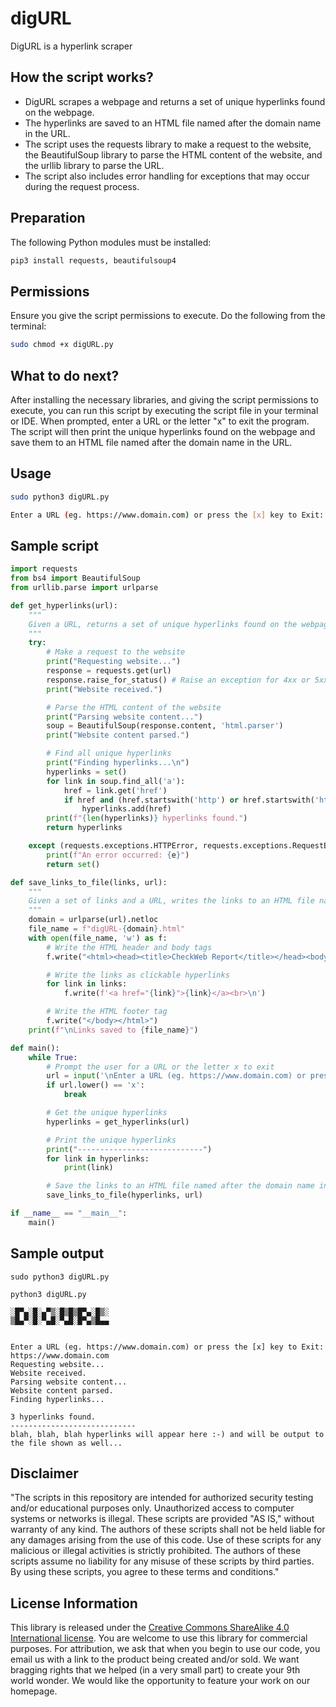 # digURL
DigURL is a hyperlink scraper

## How the script works?

- DigURL scrapes a webpage and returns a set of unique hyperlinks found on the webpage.
- The hyperlinks are saved to an HTML file named after the domain name in the URL.
- The script uses the requests library to make a request to the website, the BeautifulSoup library to parse the HTML content of the website, and the urllib library to parse the URL.
- The script also includes error handling for exceptions that may occur during the request process.

## Preparation

The following Python modules must be installed:
```bash
pip3 install requests, beautifulsoup4
```

## Permissions

Ensure you give the script permissions to execute. Do the following from the terminal:
```bash
sudo chmod +x digURL.py
```

## What to do next?

After installing the necessary libraries, and giving the script permissions to execute, you can run this script by executing the script file in your terminal or IDE. When prompted, enter a URL or the letter "x" to exit the program. The script will then print the unique hyperlinks found on the webpage and save them to an HTML file named after the domain name in the URL.

## Usage
```bash
sudo python3 digURL.py

Enter a URL (eg. https://www.domain.com) or press the [x] key to Exit::
```

## Sample script
```python
import requests
from bs4 import BeautifulSoup
from urllib.parse import urlparse

def get_hyperlinks(url):
    """
    Given a URL, returns a set of unique hyperlinks found on the webpage.
    """
    try:
        # Make a request to the website
        print("Requesting website...")
        response = requests.get(url)
        response.raise_for_status() # Raise an exception for 4xx or 5xx status codes
        print("Website received.")

        # Parse the HTML content of the website
        print("Parsing website content...")
        soup = BeautifulSoup(response.content, 'html.parser')
        print("Website content parsed.")

        # Find all unique hyperlinks
        print("Finding hyperlinks...\n")
        hyperlinks = set()
        for link in soup.find_all('a'):
            href = link.get('href')
            if href and (href.startswith('http') or href.startswith('https')) and ('@2x.png' not in href) and ('@2x.png.webp' not in href):
                hyperlinks.add(href)
        print(f"{len(hyperlinks)} hyperlinks found.")
        return hyperlinks

    except (requests.exceptions.HTTPError, requests.exceptions.RequestException) as e:
        print(f"An error occurred: {e}")
        return set()

def save_links_to_file(links, url):
    """
    Given a set of links and a URL, writes the links to an HTML file named after the domain name in the URL.
    """
    domain = urlparse(url).netloc
    file_name = f"digURL-{domain}.html"
    with open(file_name, 'w') as f:
        # Write the HTML header and body tags
        f.write("<html><head><title>CheckWeb Report</title></head><body>\n")

        # Write the links as clickable hyperlinks
        for link in links:
            f.write(f'<a href="{link}">{link}</a><br>\n')

        # Write the HTML footer tag
        f.write("</body></html>")
    print(f"\nLinks saved to {file_name}")

def main():
    while True:
        # Prompt the user for a URL or the letter x to exit
        url = input('\nEnter a URL (eg. https://www.domain.com) or press the [x] key to Exit: ')
        if url.lower() == 'x':
            break

        # Get the unique hyperlinks
        hyperlinks = get_hyperlinks(url)

        # Print the unique hyperlinks
        print("----------------------------")
        for link in hyperlinks:
            print(link)

        # Save the links to an HTML file named after the domain name in the URL
        save_links_to_file(hyperlinks, url)

if __name__ == "__main__":
    main()

```

## Sample output
```
sudo python3 digURL.py

python3 digURL.py                                                                                          

░█▀▄░█░▄▀▒░█▒█▒█▀▄░█▒░
▒█▄▀░█░▀▄█░▀▄█░█▀▄▒█▄▄


Enter a URL (eg. https://www.domain.com) or press the [x] key to Exit: https://www.domain.com
Requesting website...
Website received.
Parsing website content...
Website content parsed.
Finding hyperlinks...

3 hyperlinks found.
----------------------------
blah, blah, blah hyperlinks will appear here :-) and will be output to the file shown as well...

```

## Disclaimer
"The scripts in this repository are intended for authorized security testing and/or educational purposes only. Unauthorized access to computer systems or networks is illegal. These scripts are provided "AS IS," without warranty of any kind. The authors of these scripts shall not be held liable for any damages arising from the use of this code. Use of these scripts for any malicious or illegal activities is strictly prohibited. The authors of these scripts assume no liability for any misuse of these scripts by third parties. By using these scripts, you agree to these terms and conditions."

## License Information

This library is released under the [Creative Commons ShareAlike 4.0 International license](https://creativecommons.org/licenses/by-sa/4.0/). You are welcome to use this library for commercial purposes. For attribution, we ask that when you begin to use our code, you email us with a link to the product being created and/or sold. We want bragging rights that we helped (in a very small part) to create your 9th world wonder. We would like the opportunity to feature your work on our homepage.

